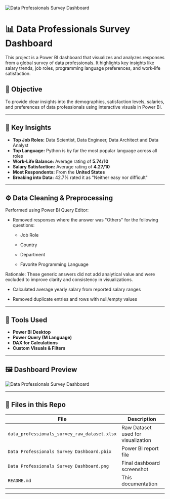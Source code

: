 ![Data Professionals Survey Dashboard](https://github.com/user-attachments/assets/ae0f8207-0717-422e-8740-8f2ab8895f5a)
# 📊 Data Professionals Survey Dashboard

This project is a Power BI dashboard that visualizes and analyzes responses from a global survey of data professionals. It highlights key insights like salary trends, job roles, programming language preferences, and work-life satisfaction.

## 🧠 Objective

To provide clear insights into the demographics, satisfaction levels, salaries, and preferences of data professionals using interactive visuals in Power BI.

---

## 📌 Key Insights

- **Top Job Roles:** Data Scientist, Data Engineer, Data Architect and Data Analyst
- **Top Language:** Python is by far the most popular language across all roles
- **Work-Life Balance:** Average rating of **5.74/10**
- **Salary Satisfaction:** Average rating of **4.27/10**
- **Most Respondents:** From the **United States**
- **Breaking into Data:** 42.7% rated it as "Neither easy nor difficult"

---

## ⚙️ Data Cleaning & Preprocessing
Performed using Power BI Query Editor:

- Removed responses where the answer was "Others" for the following questions:

    - Job Role

    - Country

    - Department

    - Favorite Programming Language

Rationale: These generic answers did not add analytical value and were excluded to improve clarity and consistency in visualizations.

- Calculated average yearly salary from reported salary ranges

- Removed duplicate entries and rows with null/empty values

---

## 🧰 Tools Used

- **Power BI Desktop**
- **Power Query (M Language)**
- **DAX for Calculations**
- **Custom Visuals & Filters**

---

## 🖼️ Dashboard Preview
![Data Professionals Survey Dashboard](https://github.com/user-attachments/assets/bea27d25-f7cf-4cdc-a895-05776ac87cd1)


---

## 📁 Files in this Repo

| File | Description |
|------|-------------|
| `data_professionals_survey_raw_dataset.xlsx` | Raw Dataset used for visualization |
| `Data Professionals Survey Dashboard.pbix` | Power BI report file |
| `Data Professionals Survey Dashboard.png` | Final dashboard screenshot |
| `README.md` | This documentation |

---
